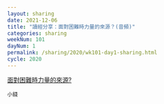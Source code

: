 ```yaml
---
layout: sharing
date: 2021-12-06
title: "讀經分享：面對困難時力量的來源？(音頻)"
categories: sharing
weekNum: 101
dayNum: 1
permalink: /sharing/2020/wk101-day1-sharing.html
cycle: 2020
---
```


[面對困難時力量的來源?](/media/sharing/2020/wk101/2021-12-06-bin.m4a)

`小錢`
